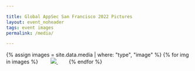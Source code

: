 ```yaml
---

title: Global AppSec San Francisco 2022 Pictures
layout: event_noheader
tags: event images
permalink: /media/

---
```


<section class="member-list">
<div>
{% assign images = site.data.media | where: "type", "image" %}
{% for img in images %}
<a href="{{img.url}}" class="member-logo" target="_blank" style="margin:30px; max-width:250px; max-height:250px;">
<img src="{{img.turl}}" style="max-height: 250px; max-width:250px;"/>
</a>
{% endfor %}
</div>
</section>